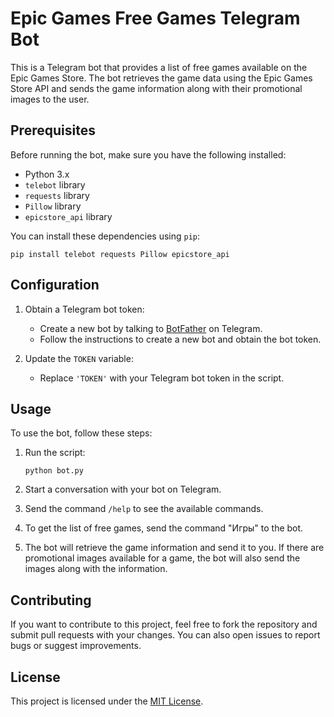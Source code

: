 # Epic Games Free Games Telegram Bot

This is a Telegram bot that provides a list of free games available on the Epic Games Store. The bot retrieves the game data using the Epic Games Store API and sends the game information along with their promotional images to the user.

## Prerequisites

Before running the bot, make sure you have the following installed:

- Python 3.x
- `telebot` library
- `requests` library
- `Pillow` library
- `epicstore_api` library

You can install these dependencies using `pip`:

```
pip install telebot requests Pillow epicstore_api
```

## Configuration

1. Obtain a Telegram bot token: 

   - Create a new bot by talking to [BotFather](https://t.me/BotFather) on Telegram.
   - Follow the instructions to create a new bot and obtain the bot token.

2. Update the `TOKEN` variable:
   
   - Replace `'TOKEN'` with your Telegram bot token in the script.

## Usage

To use the bot, follow these steps:

1. Run the script:

   ```
   python bot.py
   ```

2. Start a conversation with your bot on Telegram.

3. Send the command `/help` to see the available commands.

4. To get the list of free games, send the command "Игры" to the bot.

5. The bot will retrieve the game information and send it to you. If there are promotional images available for a game, the bot will also send the images along with the information.

## Contributing

If you want to contribute to this project, feel free to fork the repository and submit pull requests with your changes. You can also open issues to report bugs or suggest improvements.

## License

This project is licensed under the [MIT License](LICENSE).
